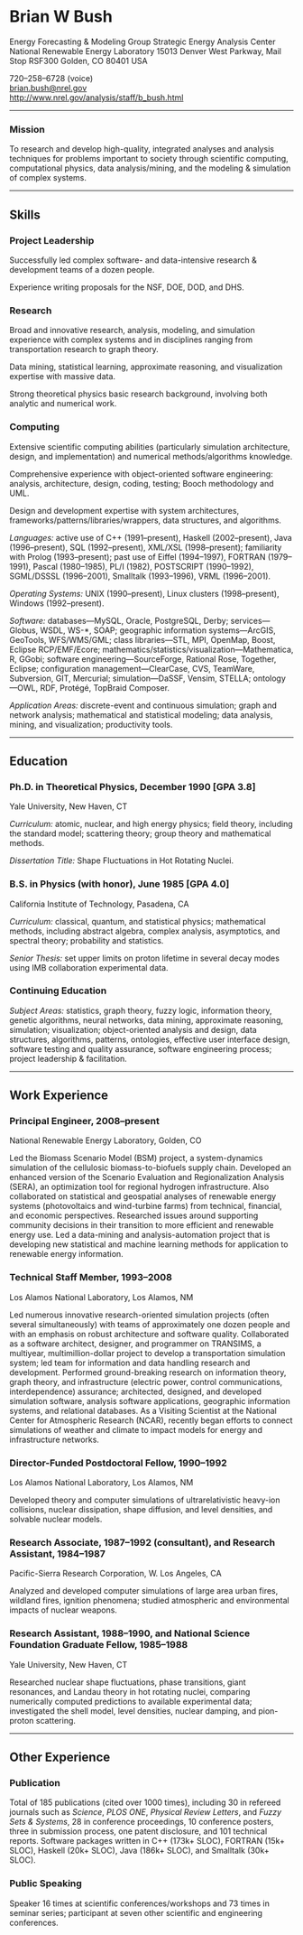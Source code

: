 Brian W Bush
============

Energy Forecasting & Modeling Group
Strategic Energy Analysis Center
National Renewable Energy Laboratory
15013 Denver West Parkway, Mail Stop RSF300
Golden, CO 80401 USA

720–258–6728 (voice)  
<brian.bush@nrel.gov>  
<http://www.nrel.gov/analysis/staff/b_bush.html>  

------------------------ ------------------------ ------------------------

### Mission

To research and develop high-quality, integrated analyses and analysis techniques for problems important to society through scientific computing, computational physics, data analysis/mining, and the modeling & simulation of complex systems.

* * * * *

Skills
------

### Project Leadership

Successfully led complex software- and data-intensive research & development teams of a dozen people.

Experience writing proposals for the NSF, DOE, DOD, and DHS.

### Research

Broad and innovative research, analysis, modeling, and simulation experience with complex systems and in disciplines ranging from transportation research to graph theory.

Data mining, statistical learning, approximate reasoning, and visualization expertise with massive data.

Strong theoretical physics basic research background, involving both analytic and numerical work.

### Computing

Extensive scientific computing abilities (particularly simulation architecture, design, and implementation) and numerical methods/algorithms knowledge.

Comprehensive experience with object-oriented software engineering: analysis, architecture, design, coding, testing; Booch methodology and UML.

Design and development expertise with system architectures, frameworks/patterns/libraries/wrappers, data structures, and algorithms.

*Languages:* active use of C++ (1991–present), Haskell (2002–present), Java (1996–present), SQL (1992–present), XML/XSL (1998–present); familiarity with Prolog (1993–present); past use of Eiffel (1994–1997), FORTRAN (1979–1991), Pascal (1980–1985), PL/I (1982), POSTSCRIPT (1990–1992), SGML/DSSSL (1996–2001), Smalltalk (1993–1996), VRML (1996–2001).

*Operating Systems:* UNIX (1990–present), Linux clusters (1998–present), Windows (1992–present).

*Software:* databases—MySQL, Oracle, PostgreSQL, Derby; services—Globus, WSDL, WS-\*, SOAP; geographic information systems—ArcGIS, GeoTools, WFS/WMS/GML; class libraries—STL, MPI, OpenMap, Boost, Eclipse RCP/EMF/Ecore; mathematics/statistics/visualization—Mathematica, R, GGobi; software engineering—SourceForge, Rational Rose, Together, Eclipse; configuration management—ClearCase, CVS, TeamWare, Subversion, GIT, Mercurial; simulation—DaSSF, Vensim, STELLA; ontology—OWL, RDF, Protégé, TopBraid Composer.

*Application Areas:* discrete-event and continuous simulation; graph and network analysis; mathematical and statistical modeling; data analysis, mining, and visualization; productivity tools.

* * * * *

Education
---------

### Ph.D. in Theoretical Physics, December 1990 [GPA 3.8]

Yale University, New Haven, CT

*Curriculum:* atomic, nuclear, and high energy physics; field theory, including the standard model; scattering theory; group theory and mathematical methods.

*Dissertation Title:* Shape Fluctuations in Hot Rotating Nuclei.

### B.S. in Physics (with honor), June 1985 [GPA 4.0]

California Institute of Technology, Pasadena, CA

*Curriculum:* classical, quantum, and statistical physics; mathematical methods, including abstract algebra, complex analysis, asymptotics, and spectral theory; probability and statistics.

*Senior Thesis:* set upper limits on proton lifetime in several decay modes using IMB collaboration experimental data.

### Continuing Education

*Subject Areas:* statistics, graph theory, fuzzy logic, information theory, genetic algorithms, neural networks, data mining, approximate reasoning, simulation; visualization; object-oriented analysis and design, data structures, algorithms, patterns, ontologies, effective user interface design, software testing and quality assurance, software engineering process; project leadership & facilitation.

* * * * *

Work Experience
---------------

### Principal Engineer, 2008–present

National Renewable Energy Laboratory, Golden, CO

Led the Biomass Scenario Model (BSM) project, a system-dynamics simulation of the cellulosic biomass-to-biofuels supply chain.  Developed an enhanced version of the Scenario Evaluation and Regionalization Analysis (SERA), an optimization tool for regional hydrogen infrastructure.  Also collaborated on statistical and geospatial analyses of renewable energy systems (photovoltaics and wind-turbine farms) from technical, financial, and economic perspectives.  Researched issues around supporting community decisions in their transition to more efficient and renewable energy use.  Led a data-mining and analysis-automation project that is developing new statistical and machine learning methods for application to renewable energy information.

### Technical Staff Member, 1993–2008

Los Alamos National Laboratory, Los Alamos, NM

Led numerous innovative research-oriented simulation projects (often several simultaneously) with teams of approximately one dozen people and with an emphasis on robust architecture and software quality.  Collaborated as a software architect, designer, and programmer on TRANSIMS, a multiyear, multimillion-dollar project to develop a transportation simulation system; led team for information and data handling research and development. Performed ground-breaking research on information theory, graph theory, and infrastructure (electric power, control communications, interdependence) assurance; architected, designed, and developed simulation software, analysis software applications, geographic information systems, and relational databases.  As a Visiting Scientist at the National Center for Atmospheric Research (NCAR), recently began efforts to connect simulations of weather and climate to impact models for energy and infrastructure networks.

### Director-Funded Postdoctoral Fellow, 1990–1992

Los Alamos National Laboratory, Los Alamos, NM

Developed theory and computer simulations of ultrarelativistic heavy-ion collisions, nuclear dissipation, shape diffusion, and level densities, and solvable nuclear models.

### Research Associate, 1987–1992 (consultant), and Research Assistant, 1984–1987

Pacific-Sierra Research Corporation, W. Los Angeles, CA

Analyzed and developed computer simulations of large area urban fires, wildland fires, ignition phenomena; studied atmospheric and environmental impacts of nuclear weapons.

### Research Assistant, 1988–1990, and National Science Foundation Graduate Fellow, 1985–1988

Yale University, New Haven, CT

Researched nuclear shape fluctuations, phase transitions, giant resonances, and Landau theory in hot rotating nuclei, comparing numerically computed predictions to available experimental data; investigated the shell model, level densities, nuclear damping, and pion-proton scattering.

* * * * *

Other Experience
----------------
### Publication

Total of 185 publications (cited over 1000 times), including 30 in refereed journals such as *Science*, *PLOS ONE*, *Physical Review Letters*, and *Fuzzy Sets & Systems*, 28 in conference proceedings, 10 conference posters, three in submission process, one patent disclosure, and 101 technical reports. Software packages written in C++ (173k+ SLOC), FORTRAN (15k+ SLOC), Haskell (20k+ SLOC), Java (186k+ SLOC), and Smalltalk (30k+ SLOC).

### Public Speaking

Speaker 16 times at scientific conferences/workshops and 73 times in seminar series; participant at seven other scientific and engineering conferences.
